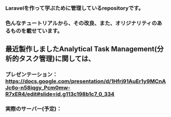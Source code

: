 ### Laravelを作って学ぶために管理しているrepositoryです。
### 色んなチュートリアルから、その改良、また、オリジナリティのあるものを載せています。

## 最近製作しましたAnalytical Task Management(分析的タスク管理)に関しては、
### プレゼンテーション：https://docs.google.com/presentation/d/1Hfrj91AuEr1y9MCnAJc6o-n58iqgy_Pcm0mw-R7xER4/edit#slide=id.g113c198b1c7_0_334
### 実際のサーバー(予定)：
